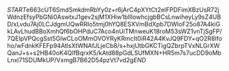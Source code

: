 $START$e663cUT6SmdSmkdmRbYy0z+r6jArC4pXYtCt2eIFPDFimXBzUsR72jWdnzEfsyPbGNi0AswtxJ1gev2sjM1XHiw1bIIlowhcjgbBCsLnwiheyLy9sZ4UBD/xLvdu7Aj0LCJdgmUQwRRIo5tmj0hYQ8ESXVmBdXpb7DWloF25o87A4kiGkLAvLhudBBoXmhQf6bOHPduC7Aco4nUiTMnweuK18roM53sWZ1vnTjSgFP/7QEIpVPQcgSst5GlwCLoOMmOVOYRyKRmcIt0iR42A4KvJQ9FDY+qO2R8lfoho/wFdnkKFEFp94AtlsXtWNAfJLjeCb8/s+hxjUtbGKCTigQZbrpTVxNLGrXWQanJ+s+s2HB40oK4QIfBqrxK5/kAtd88pGdLSUfMXN+HR5m7s7ucDD9oMbLnxl71SDUMkUP/VxmgB7B62D54pzVt7vd2g$END$